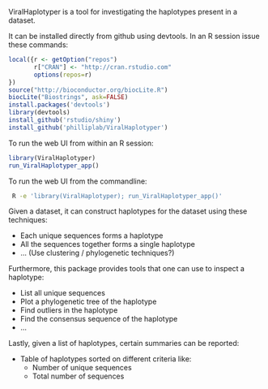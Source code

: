 ViralHaplotyper is a tool for investigating the haplotypes present in a
dataset.

It can be installed directly from github using devtools. In an R session issue
these commands:
```r
local({r <- getOption("repos")
       r["CRAN"] <- "http://cran.rstudio.com" 
       options(repos=r)
})
source("http://bioconductor.org/biocLite.R")
biocLite("Biostrings", ask=FALSE)
install.packages('devtools')
library(devtools)
install_github('rstudio/shiny')
install_github('philliplab/ViralHaplotyper')
```

To run the web UI from within an R session:
```r
library(ViralHaplotyper)
run_ViralHaplotyper_app()
```

To run the web UI from the commandline:
```sh
 R -e 'library(ViralHaplotyper); run_ViralHaplotyper_app()'
```

Given a dataset, it can construct haplotypes for the dataset using these
techniques:
 * Each unique sequences forms a haplotype
 * All the sequences together forms a single haplotype
 * ... (Use clustering / phylogenetic techniques?)

Furthermore, this package provides tools that one can use to inspect a
haplotype:
 * List all unique sequences
 * Plot a phylogenetic tree of the haplotype
 * Find outliers in the haplotype
 * Find the consensus sequence of the haplotype
 * ...

Lastly, given a list of haplotypes, certain summaries can be reported:
 * Table of haplotypes sorted on different criteria like:
   * Number of unique sequences
   * Total number of sequences
